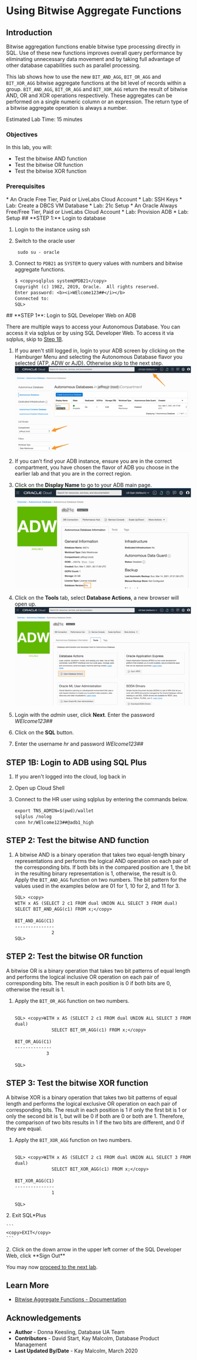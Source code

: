 # Using Bitwise Aggregate Functions

## Introduction
Bitwise aggregation functions enable bitwise type processing directly in SQL. Use of these new functions improves overall query performance by eliminating unnecessary data movement and by taking full advantage of other database capabilities such as parallel processing.

This lab shows how to use the new `BIT_AND_AGG`, `BIT_OR_AGG` and `BIT_XOR_AGG` bitwise aggregate functions at the bit level of records within a group. `BIT_AND_AGG`, `BIT_OR_AGG` and `BIT_XOR_AGG` return the result of bitwise AND, OR and XOR operations respectively. These aggregates can be performed on a single numeric column or an expression. The return type of a bitwise aggregate operation is always a number.

Estimated Lab Time: 15 minutes

### Objectives
In this lab, you will:
* Test the bitwise AND function
* Test the bitwise OR function
* Test the bitwise XOR function

### Prerequisites
<if type="dbcs">
* An Oracle Free Tier, Paid or LiveLabs Cloud Account
* Lab: SSH Keys
* Lab: Create a DBCS VM Database
* Lab: 21c Setup
</if>
<if type="atp">
* An Oracle Always Free/Free Tier, Paid or LiveLabs Cloud Account
* Lab: Provision ADB
* Lab: Setup
</if>

<if type="dbcs">
## **STEP 1:** Login to database

1. Login to the instance using ssh
2. Switch to the oracle user
   ````
    sudo su - oracle
   ````
3. Connect to `PDB21` as `SYSTEM` to query values with numbers and bitwise aggregate functions.

    ```
    $ <copy>sqlplus system@PDB21</copy>
    Copyright (c) 1982, 2019, Oracle.  All rights reserved.
    Enter password: <b><i>WElcome123##</i></b>
    Connected to:
    SQL>
    ```
</if>

<if type="atp">
## **STEP  1**: Login to SQL Developer Web on ADB

There are multiple ways to access your Autonomous Database.  You can access it via sqlplus or by using SQL Developer Web.  To access it via sqlplus, skip to [Step 1B](#STEP1B:LogintoADBusingSQLPlus).

1.  If you aren't still logged in, login to your ADB screen by clicking on the Hamburger Menu and selecting the Autonomous Database flavor you selected (ATP, ADW or AJD). Otherwise skip to the next step.
      ![](../set-operators/images/21c-home-adb.png " ")

2.  If you can't find your ADB instance, ensure you are in the correct compartment, you have chosen the flavor of ADB you choose in the earlier lab and that you are in the correct region.
3.  Click on the **Display Name** to go to your ADB main page.
      ![](../set-operators/images/21c-adb.png " ")

4.  Click on the **Tools** tab, select **Database Actions**, a new browser will open up.
      ![](../set-operators/images/tools.png " ")

5.  Login with the *admin* user, click **Next**.  Enter the password *WElcome123##* 
6.  Click on the **SQL** button.
7.  Enter the username *hr* and password *WElcome123##*

## **STEP  1B**: Login to ADB using SQL Plus
1. If you aren't logged into the cloud, log back in
2. Open up Cloud Shell 
3. Connect to the HR user using sqlplus by entering the commands below.
   
    ```
    export TNS_ADMIN=$(pwd)/wallet
    sqlplus /nolog
	conn hr/WElcome123##@adb1_high
	```
</if>

## **STEP 2:** Test the bitwise AND function

1.  A bitwise AND is a binary operation that takes two equal-length binary representations and performs the logical AND operation on each pair of the corresponding bits. If both bits in the compared position are 1, the bit in the resulting binary representation is 1, otherwise, the result is 0. Apply the `BIT_AND_AGG` function on two numbers. The bit pattern for the values used in the examples below are 01 for 1, 10 for 2, and 11 for 3.

    ```
    SQL> <copy>
    WITH x AS (SELECT 2 c1 FROM dual UNION ALL SELECT 3 FROM dual)
    SELECT BIT_AND_AGG(c1) FROM x;</copy>

    BIT_AND_AGG(C1)
    ---------------
                  2
    SQL>

    ```

## **STEP 2:** Test the bitwise OR function

A bitwise OR is a binary operation that takes two bit patterns of equal length and performs the logical inclusive OR operation on each pair of corresponding bits. The result in each position is 0 if both bits are 0, otherwise the result is 1.

1. Apply the `BIT_OR_AGG` function on two numbers.

    ```

    SQL> <copy>WITH x AS (SELECT 2 c1 FROM dual UNION ALL SELECT 3 FROM dual)
                  SELECT BIT_OR_AGG(c1) FROM x;</copy>

    BIT_OR_AGG(C1)
    --------------
                3

    SQL>

    ```

## **STEP 3:** Test the bitwise XOR function

A bitwise XOR is a binary operation that takes two bit patterns of equal length and performs the logical exclusive OR operation on each pair of corresponding bits. The result in each position is 1 if only the first bit is 1 or only the second bit is 1, but will be 0 if both are 0 or both are 1. Therefore, the comparison of two bits results in 1 if the two bits are different, and 0 if they are equal.

1. Apply the `BIT_XOR_AGG` function on two numbers.

    ```

    SQL> <copy>WITH x AS (SELECT 2 c1 FROM dual UNION ALL SELECT 3 FROM dual)
                  SELECT BIT_XOR_AGG(c1) FROM x;</copy>

    BIT_XOR_AGG(C1)
    ---------------
                  1

    SQL> 
    ```

<if type="dbcs">
2.  Exit SQL*Plus

    ```
    <copy>EXIT</copy>
    ```
</if> 
<if type="atp">
2.  Click on the down arrow in the upper left corner of the SQL Developer Web, click **Sign Out**
</if>
    
You may now [proceed to the next lab](#next).


## Learn More
- [Bitwise Aggregate Functions - Documentation](https://docs.oracle.com/en/database/oracle/oracle-database/21/nfcon/bitwise-aggregate-functions-274057636.html)



## Acknowledgements
* **Author** - Donna Keesling, Database UA Team
* **Contributors** -  David Start, Kay Malcolm, Database Product Management
* **Last Updated By/Date** -  Kay Malcolm, March 2020

